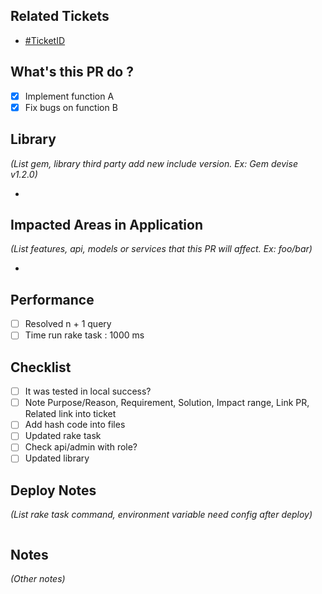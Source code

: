 ## Related Tickets

- [#TicketID](https://pherusa-redmine.sun-asterisk.vn/issues/xxx)

## What's this PR do ?

- [x] Implement function A
- [x] Fix bugs on function B

## Library
*(List gem, library third party add new include version. Ex: Gem devise v1.2.0)*

-

## Impacted Areas in Application
*(List features, api, models or services that this PR will affect. Ex: foo/bar)*

-

## Performance

- [ ] Resolved n + 1 query
- [ ] Time run rake task : 1000 ms

## Checklist

- [ ] It was tested in local success?
- [ ] Note Purpose/Reason, Requirement, Solution, Impact range, Link PR, Related link into ticket
- [ ] Add hash code into files
- [ ] Updated rake task
- [ ] Check api/admin with role?
- [ ] Updated library

## Deploy Notes
*(List rake task command, environment variable need config after deploy)*

```sh

```

## Notes
*(Other notes)*

